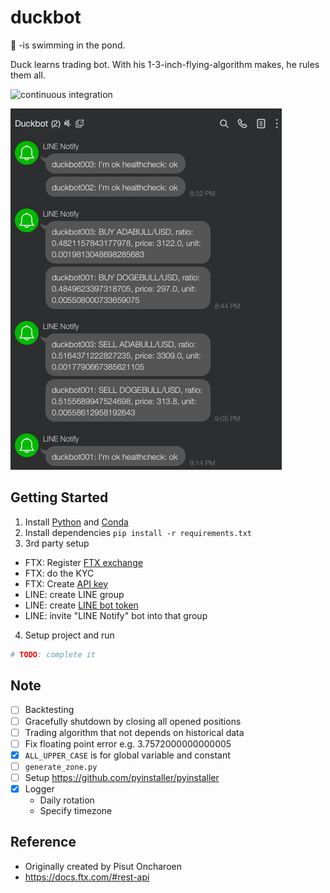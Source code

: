 # duckbot

:duck: -is swimming in the pond.

Duck learns trading bot. With his 1-3-inch-flying-algorithm makes, he rules them all.

![continuous integration](https://github.com/jojoee/cyclical/workflows/continuous%20integration/badge.svg?branch=master)

![LINE notify screenshot](./asset/LINE-notify-screenshot.png)

## Getting Started

1. Install [Python](https://www.python.org/) and [Conda](https://docs.conda.io/en/latest/)
2. Install dependencies `pip install -r requirements.txt`
3. 3rd party setup
- FTX: Register [FTX exchange](https://ftx.com/#a=13144711)
- FTX: do the KYC
- FTX: Create [API key](https://ftx.com/profile)
- LINE: create LINE group
- LINE: create [LINE bot token](https://notify-bot.line.me/my/)
- LINE: invite "LINE Notify" bot into that group
4. Setup project and run
```bash
# TODO: complete it
```

## Note
- [ ] Backtesting
- [ ] Gracefully shutdown by closing all opened positions
- [ ] Trading algorithm that not depends on historical data
- [ ] Fix floating point error e.g. 3.7572000000000005
- [x] `ALL_UPPER_CASE` is for global variable and constant
- [ ] `generate_zone.py`
- [ ] Setup https://github.com/pyinstaller/pyinstaller
- [x] Logger
    - Daily rotation
    - Specify timezone 

## Reference
- Originally created by Pisut Oncharoen
- https://docs.ftx.com/#rest-api
